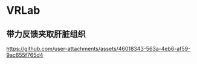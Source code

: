 # VRLab
## 带力反馈夹取肝脏组织
https://github.com/user-attachments/assets/46018343-563a-4eb6-af59-9ac655f765d4

